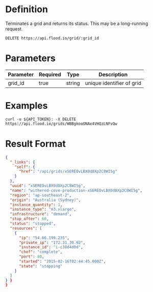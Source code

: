 # Definition

Terminates a grid and returns its status. This may be a long-running request.

    DELETE https://api.flood.io/grid/:grid_id

# Parameters

| Parameter | Required | Type | Description |
| --------- | -------- | ---- | ----------- |
| grid_id | true | string | unique identifier of grid |

# Examples

    curl -u ${API_TOKEN}: -X DELETE https://api.flood.io/grids/WBBgkooONAx4VHQzLNFvQw

# Result Format

```json
{
  "_links": {
    "self": {
      "href": "/api/grids/xSEREOvLBX0d8Xp2C8WI5g"
    }
  },
  "uuid": "xSEREOvLBX0d8Xp2C8WI5g",
  "name": "withered-cove-production-xSEREOvLBX0d8Xp2C8WI5g",
  "region": "ap-southeast-2",
  "origin": "Australia (Sydney)",
  "instance_quantity": 1,
  "instance_type": "m3.xlarge",
  "infrastructure": "demand",
  "stop_after": 60,
  "status": "stopped",
  "resources": [
    {
      "ip": "54.66.199.235",
      "private_ip": "172.31.30.92",
      "instance_id": "i-c38d4d0d",
      "chef": "complete",
      "port": 80,
      "started": "2015-02-16T02:44:45.000Z",
      "state": "stopping"
    }
  ]
} }
}
```